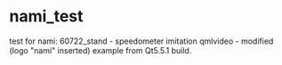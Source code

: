 # nami_test
test for nami:
60722_stand - speedometer imitation
qmlvideo - modified (logo "nami" inserted) example from Qt5.5.1 build.


